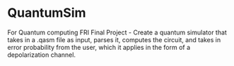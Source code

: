 # QuantumSim
For Quantum computing FRI Final Project - Create a quantum simulator that takes in a .qasm file as input, parses it, computes the circuit, and takes in error probability from the user, which it applies in the form of a depolarization channel.

